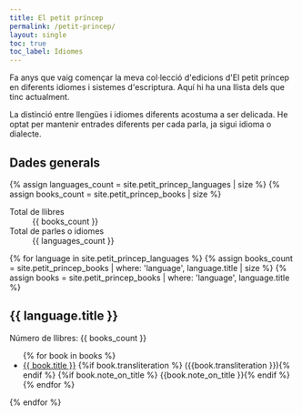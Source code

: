 ```yaml
---
title: El petit príncep
permalink: /petit-princep/
layout: single
toc: true
toc_label: Idiomes
---
```

Fa anys que vaig començar la meva col·lecció d'edicions d'El petit príncep en diferents idiomes i sistemes d'escriptura. Aquí hi ha una llista dels que tinc actualment.

La distinció entre llengües i idiomes diferents acostuma a ser delicada. He optat per mantenir entrades diferents per cada parla, ja sigui idioma o dialecte.

<h2 id="dades-generals">Dades generals</h2>
{% assign languages_count = site.petit_princep_languages | size %}
{% assign books_count = site.petit_princep_books | size %}

<dl>
  <dt>Total de llibres</dt>
  <dd>{{ books_count }}</dd>
  <dt>Total de parles o idiomes</dt>
  <dd>{{ languages_count }}</dd>
</dl>

{% for language in site.petit_princep_languages %}
{% assign books_count = site.petit_princep_books | where: 'language', language.title | size %}
{% assign books = site.petit_princep_books | where: 'language', language.title %}

<h2 id="{{ language.title | downcase | url_encode }}">
  {{ language.title }}
</h2>

Número de llibres: {{ books_count }}

<ul>
  {% for book in books %}
  <li>
    <a href="{{ book.url }}">{{ book.title }}</a>
    {%if book.transliteration %} ({{book.transliteration }}){% endif %}
    {%if book.note_on_title %} {{book.note_on_title }}{% endif %}
  </li>
  {% endfor %}
</ul>

{% endfor %}
